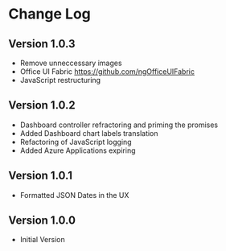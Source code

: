 # Change Log

## Version 1.0.3
* Remove unneccessary images
* Office UI Fabric  https://github.com/ngOfficeUIFabric
* JavaScript restructuring

## Version 1.0.2
* Dashboard controller refractoring and priming the promises
* Added Dashboard chart labels translation
* Refactoring of JavaScript logging
* Added Azure Applications expiring

## Version 1.0.1
* Formatted JSON Dates in the UX

## Version 1.0.0
* Initial Version